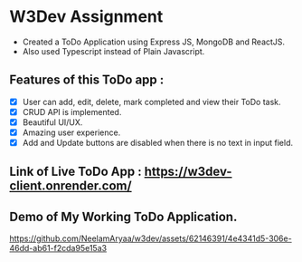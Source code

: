 # W3Dev Assignment
- Created a ToDo Application using Express JS, MongoDB and ReactJS.
- Also used Typescript instead of Plain Javascript.

## Features of this ToDo app : 
- [x] User can add, edit, delete, mark completed and view their ToDo task.
- [x] CRUD API is implemented.
- [x] Beautiful UI/UX.
- [x] Amazing user experience.
- [x] Add and Update buttons are disabled when there is no text in input field.
      
## Link of Live ToDo App : https://w3dev-client.onrender.com/

## Demo of My Working ToDo Application.


https://github.com/NeelamAryaa/w3dev/assets/62146391/4e4341d5-306e-46dd-ab61-f2cda95e15a3

